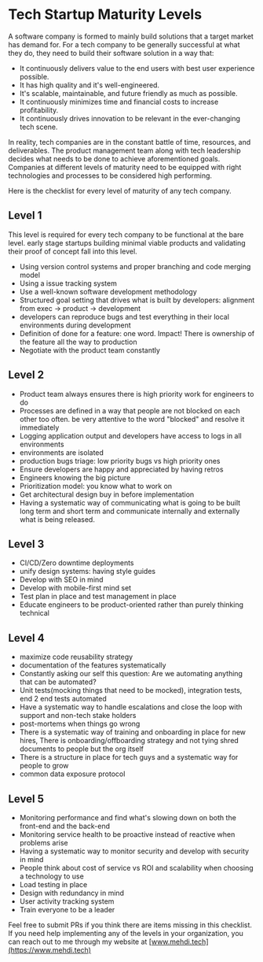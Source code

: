 # Tech Startup Maturity Levels
A software company is formed to mainly build solutions that a target market has demand for. For a tech company to be 
generally successful at what they do, they need to build their software solution in a way that: 

* It continuously delivers value to the end users with best user experience possible.
* It has high quality and it's well-engineered.
* It's scalable, maintainable, and future friendly as much as possible.
* It continuously minimizes time and financial costs to increase profitability.
* It continuously drives innovation to be relevant in the ever-changing tech scene.

In reality, tech companies are in the constant battle of time, resources, and deliverables. The product management
team along with tech leadership decides what needs to be done to achieve aforementioned goals. Companies at different
levels of maturity need to be equipped with right technologies and processes to be considered high performing. 

Here is the checklist for every level of maturity of any tech company.
## Level 1
This level is required for every tech company to be functional at the bare level. early stage startups building minimal
viable products and validating their proof of concept fall into this level.
* Using version control systems and proper branching and code merging model
* Using a issue tracking system
* Use a well-known software development methodology 
* Structured goal setting that drives what is built by developers: alignment from exec -> product -> development
* developers can reproduce bugs and test everything in their local environments during development
* Definition of done for a feature: one word. Impact! There is ownership of the feature all the way to production
* Negotiate with the product team constantly
## Level 2
* Product team always ensures there is high priority work for engineers to do
* Processes are defined in a way that people are not blocked on each other too often. 
be very attentive to the word "blocked" and resolve it immediately
* Logging application output and developers have access to logs in all environments
* environments are isolated
* production bugs triage: low priority bugs vs high priority ones
* Ensure developers are happy and appreciated by having retros
* Engineers knowing the big picture
* Prioritization model: you know what to work on
* Get architectural design buy in before implementation
* Having a systematic way of communicating what is going to be built long term and short term and communicate internally
 and externally what is being released.  
## Level 3
* CI/CD/Zero downtime deployments
* unify design systems: having style guides
* Develop with SEO in mind
* Develop with mobile-first mind set
* Test plan in place and test management in place
* Educate engineers to be product-oriented rather than purely thinking technical
## Level 4
* maximize code reusability strategy
* documentation of the features systematically
* Constantly asking our self this question: Are we automating anything that can be automated?
* Unit tests(mocking things that need to be mocked), integration tests, end 2 end tests automated
* Have a systematic way to handle escalations and close the loop with support and non-tech stake holders
* post-mortems when things go wrong
* There is a systematic way of training and onboarding in place for new hires, There is onboarding/offboarding strategy 
and not tying shred documents to people but the org itself
* There is a structure in place for tech guys and a systematic way for people to grow
* common data exposure protocol
## Level 5
* Monitoring performance and find what's slowing down on both the front-end and the back-end
* Monitoring service health to be proactive instead of reactive when problems arise
* Having a systematic way to monitor security and develop with security in mind
* People think about cost of service vs ROI and scalability when choosing a technology to use
* Load testing in place
* Design with redundancy in mind
* User activity tracking system
* Train everyone to be a leader

Feel free to submit PRs if you think there are items missing in this checklist. If you need help implementing any of the
 levels in your organization, you can reach out to me through my website at [www.mehdi.tech](https://www.mehdi.tech)

